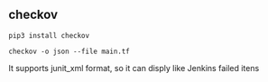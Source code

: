## checkov

```
pip3 install checkov
```

```
checkov -o json --file main.tf
```

It supports junit_xml format, so it can disply like Jenkins failed itens

